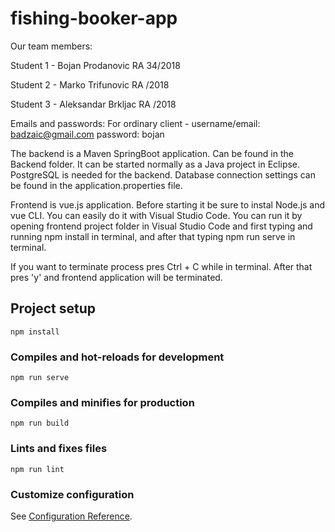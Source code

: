 # fishing-booker-app
Our team members:

Student 1 - Bojan Prodanovic RA 34/2018

Student 2 - Marko Trifunovic RA /2018

Student 3 - Aleksandar Brkljac RA /2018

Emails and passwords:
For ordinary client - username/email: badzaic@gmail.com password: bojan

The backend is a Maven SpringBoot application. Can be found in the Backend folder. It can be started normally as a Java project in Eclipse. PostgreSQL is needed for the backend. Database connection settings can be found in the application.properties file. 

Frontend is vue.js application. Before starting it be sure to instal Node.js and vue CLI. You can easily do it with Visual Studio Code. You can run it by opening frontend project folder in Visual Studio Code and first typing and running npm install in terminal, and after that typing npm run serve in terminal.

If you want to terminate process pres Ctrl + C while in terminal. After that pres 'y' and frontend application will be terminated.
## Project setup
```
npm install
```

### Compiles and hot-reloads for development
```
npm run serve
```

### Compiles and minifies for production
```
npm run build
```

### Lints and fixes files
```
npm run lint
```

### Customize configuration
See [Configuration Reference](https://cli.vuejs.org/config/).
